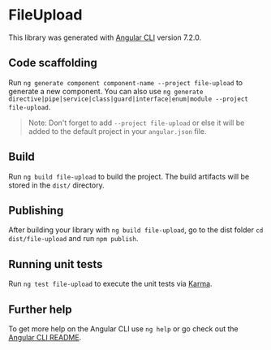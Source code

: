 # FileUpload

This library was generated with [Angular CLI](https://github.com/angular/angular-cli) version 7.2.0.

## Code scaffolding

Run `ng generate component component-name --project file-upload` to generate a new component. You can also use `ng generate directive|pipe|service|class|guard|interface|enum|module --project file-upload`.
> Note: Don't forget to add `--project file-upload` or else it will be added to the default project in your `angular.json` file. 

## Build

Run `ng build file-upload` to build the project. The build artifacts will be stored in the `dist/` directory.

## Publishing

After building your library with `ng build file-upload`, go to the dist folder `cd dist/file-upload` and run `npm publish`.

## Running unit tests

Run `ng test file-upload` to execute the unit tests via [Karma](https://karma-runner.github.io).

## Further help

To get more help on the Angular CLI use `ng help` or go check out the [Angular CLI README](https://github.com/angular/angular-cli/blob/master/README.md).
